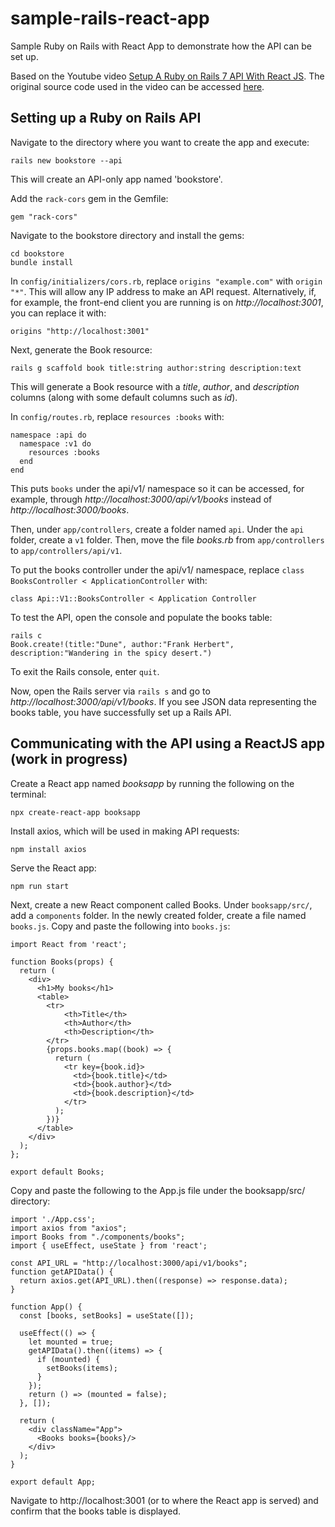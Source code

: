 # sample-rails-react-app

Sample Ruby on Rails with React App to demonstrate how the API can be set up.

Based on the Youtube video [Setup A Ruby on Rails 7 API With React JS](https://www.youtube.com/watch?v=sh4WrNGDvQM). The original source code used in the video can be accessed [here](https://github.com/Deanout/bookstore-react-video).

## Setting up a Ruby on Rails API
Navigate to the directory where you want to create the app and execute:
```
rails new bookstore --api
```
This will create an API-only app named 'bookstore'.

Add the `rack-cors` gem in the Gemfile:
```
gem "rack-cors"
```

Navigate to the bookstore directory and install the gems:
```
cd bookstore
bundle install
```

In `config/initializers/cors.rb`, replace `origins "example.com"` with `origin "*"`. This will allow any IP address to make an API request. Alternatively, if, for example, the front-end client you are running is on *http://localhost:3001*, you can replace it with:
```
origins "http://localhost:3001"
```

Next, generate the Book resource:
```
rails g scaffold book title:string author:string description:text
```
This will generate a Book resource with a *title*, *author*, and *description* columns (along with some default columns such as *id*).

In `config/routes.rb`, replace `resources :books` with:
```
namespace :api do
  namespace :v1 do
    resources :books
  end
end
```
This puts `books` under the api/v1/ namespace so it can be accessed, for example, through *http://localhost:3000/api/v1/books* instead of *http://localhost:3000/books*.

Then, under `app/controllers`, create a folder named `api`. Under the `api` folder, create a `v1` folder. Then, move the file *books.rb* from `app/controllers` to `app/controllers/api/v1`.

To put the books controller under the api/v1/ namespace, replace `class BooksController < ApplicationController` with:
```
class Api::V1::BooksController < Application Controller
```

To test the API, open the console and populate the books table:
```
rails c
Book.create!(title:"Dune", author:"Frank Herbert", description:"Wandering in the spicy desert.")
```
To exit the Rails console, enter `quit`.

Now, open the Rails server via `rails s` and go to *http://localhost:3000/api/v1/books*. If you see JSON data representing the books table, you have successfully set up a Rails API.

## Communicating with the API using a ReactJS app (work in progress)

Create a React app named *booksapp* by running the following on the terminal:
```
npx create-react-app booksapp
```

Install axios, which will be used in making API requests:
```
npm install axios
```

Serve the React app:
```
npm run start
```

Next, create a new React component called Books. Under `booksapp/src/`, add a `components` folder. In the newly created folder, create a file named `books.js`. Copy and paste the following into `books.js`:
```
import React from 'react';

function Books(props) {
  return (
    <div>
      <h1>My books</h1>
      <table>
        <tr>
            <th>Title</th>
            <th>Author</th>
            <th>Description</th>
        </tr>
        {props.books.map((book) => {
          return (
            <tr key={book.id}>
              <td>{book.title}</td>
              <td>{book.author}</td>
              <td>{book.description}</td>
            </tr>
          );
        })}
      </table>
    </div>
  );
};

export default Books;
```

Copy and paste the following to the App.js file under the booksapp/src/ directory:
```
import './App.css';
import axios from "axios";
import Books from "./components/books";
import { useEffect, useState } from 'react';

const API_URL = "http://localhost:3000/api/v1/books";
function getAPIData() {
  return axios.get(API_URL).then((response) => response.data);
}

function App() {
  const [books, setBooks] = useState([]);

  useEffect(() => {
    let mounted = true;
    getAPIData().then((items) => {
      if (mounted) {
        setBooks(items);
      }
    });
    return () => (mounted = false);
  }, []);

  return (
    <div className="App">
      <Books books={books}/>
    </div>
  );
}

export default App;

```

Navigate to http://localhost:3001 (or to where the React app is served) and confirm that the books table is displayed.




